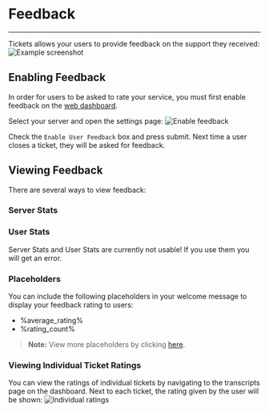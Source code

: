 # Feedback
***

Tickets allows your users to provide feedback on the support they received:
![Example screenshot](../../img/feedback_example.webp)

## Enabling Feedback
In order for users to be asked to rate your service, you must first enable feedback on the [web dashboard](https://dashboard.chaoskjell44.dev/). 

Select your server and open the settings page:
![Enable feedback](../../img/feedback_enable.webp)

Check the `Enable User Feedback` box and press submit.
Next time a user closes a ticket, they will be asked for feedback.

## Viewing Feedback
There are several ways to view feedback:

### Server Stats
<!--If you are a [premium](https://chaoskjell44.dev/premium) subscriber, you can view your feedback statistics with `/stats server`:
![/stats server](../../img/feedback_stats.webp)-->

### User Stats
<!--If you are a [premium](https://chaoskjell44.dev/premium) subscriber, you can use `/stats user` to view the average rating on tickets claimed by a specific user:
![/stats user](../../img/feedback_user.webp)-->
<div class="warning">
Server Stats and User Stats are currently not usable! If you use them you will get an error.
</div>

### Placeholders
You can include the following placeholders in your welcome message to display your feedback rating to users:
- %average_rating%
- %rating_count%

> **Note:** View more placeholders by clicking [here](./placeholders.md).

### Viewing Individual Ticket Ratings
You can view the ratings of individual tickets by navigating to the transcripts page on the dashboard. Next to each ticket, the rating given by the user will be shown:
![Individual ratings](../../img/feedback_transcripts.webp)
